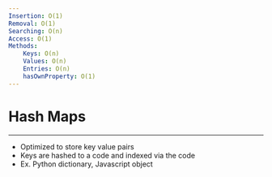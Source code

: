 ```yaml
---
Insertion: O(1)
Removal: O(1)
Searching: O(n)
Access: O(1)
Methods: 
	Keys: O(n)
	Values: O(n)
	Entries: O(n)
	hasOwnProperty: O(1)
---
```

# Hash Maps
---
- Optimized to store key value pairs
- Keys are hashed to a code and indexed via the code
- Ex. Python dictionary, Javascript object
